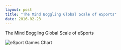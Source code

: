 ```yaml
---
layout: post
title: "The Mind Boggling Global Scale of eSports"
date: 2016-02-23
---
```


The Mind Boggling Global Scale of eSports

![eSport Games Chart](http://alexca.cc/assets/2016-02-23/esports-chart.png "eSport Games Chart")


